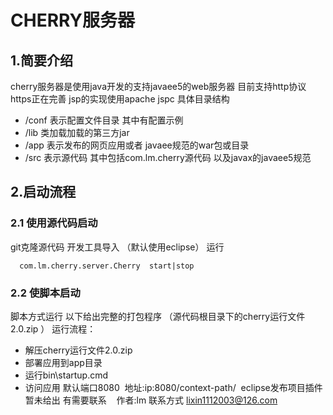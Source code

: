 CHERRY服务器
=====================

## 1.简要介绍 ##
 cherry服务器是使用java开发的支持javaee5的web服务器 目前支持http协议 https正在完善 jsp的实现使用apache jspc 具体目录结构
   * /conf 表示配置文件目录 其中有配置示例
   * /lib 类加载加载的第三方jar
   * /app 表示发布的网页应用或者 javaee规范的war包或目录
   * /src 表示源代码 其中包括com.lm.cherry源代码 以及javax的javaee5规范

## 2.启动流程 ##
 ### 2.1 使用源代码启动 ###
git克隆源代码  开发工具导入 （默认使用eclipse） 运行
```start
  com.lm.cherry.server.Cherry  start|stop
```
### 2.2 使脚本启动 ###
 脚本方式运行 以下给出完整的打包程序 （源代码根目录下的cherry运行文件2.0.zip ）
 运行流程：
 * 解压cherry运行文件2.0.zip 
 * 部署应用到app目录 
 * 运行bin\startup.cmd 
 * 访问应用 默认端口8080  地址:ip:8080/context-path/
  eclipse发布项目插件 暂未给出 有需要联系   
作者:lm  联系方式 lixin1112003@126.com
